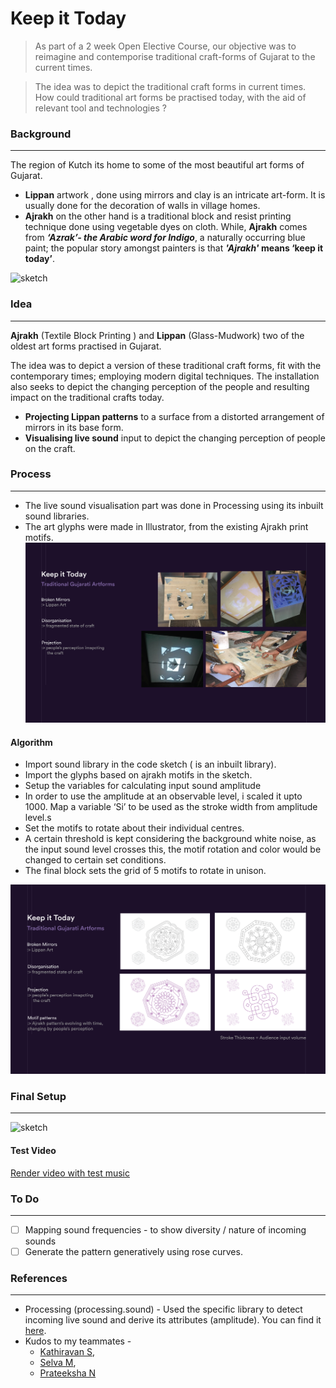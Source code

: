 # Keep it Today

> As part of a 2 week Open Elective Course, our objective was to reimagine and contemporise traditional craft-forms of Gujarat to the current times.

>The idea was to depict the traditional craft forms in current times. How could traditional art forms be practised today, with the aid of relevant tool and technologies ? 


### Background
---
The region of Kutch its home to some of the most beautiful art forms of Gujarat. 
- **Lippan** artwork , done using mirrors and clay is an intricate art-form. It is usually done for the decoration of walls in village homes.
- **Ajrakh** on the other hand is a  traditional block and resist printing technique done using vegetable dyes on cloth. While, **Ajrakh** comes from ***‘Azrakʼ- the Arabic word for Indigo***, a naturally occurring blue paint; the popular story amongst painters is that *****'Ajrakh'*** means ‘keep it todayʼ**.

![sketch](https://github.com/IllusionInk/Keep_It_Today/blob/master/Assets/Keep_It_today-01.jpg)


### Idea
---
**Ajrakh** (Textile Block Printing ) and **Lippan** (Glass-Mudwork) two of the oldest art forms practised in Gujarat.

The idea was to depict a version of these traditional craft forms, fit with the contemporary times; employing modern digital techniques. The installation also seeks to depict the changing perception of the people and resulting impact on the traditional crafts today.

- **Projecting Lippan patterns** to a surface from a distorted arrangement of mirrors in its base form.
- **Visualising live sound** input to depict the changing perception of people on the craft.

### Process
---
- The live sound visualisation part was done in Processing using its inbuilt sound libraries. 
- The art glyphs were made in Illustrator, from the existing Ajrakh print motifs.
![sketch](https://github.com/IllusionInk/Keep_It_Today/blob/master/Assets/Keep_It_today-02.jpg)

#### Algorithm
- Import sound library in the code sketch ( is an inbuilt library).
- Import the glyphs based on ajrakh motifs in the sketch.
- Setup the variables for calculating input sound amplitude
- In order to use the amplitude at an observable level, i scaled it upto 1000. Map a variable ‘Si’ to be used as the stroke width from amplitude level.s
- Set the motifs to rotate about their individual centres.
- A certain threshold is kept considering the background white noise, as the input sound level crosses this, the motif rotation and color would be changed to certain set conditions.
-  The final block sets the grid of 5 motifs to rotate in unison.

![sketch](https://github.com/IllusionInk/Keep_It_Today/blob/master/Assets/Keep_It_today-04.jpg)

### Final Setup
---
![sketch](https://github.com/IllusionInk/Keep_It_Today/blob/master/Assets/Keep_It_today-03.jpg)

#### Test Video
[Render video with test music](https://vimeo.com/313569164)

### To Do
---
- [ ] Mapping sound frequencies - to show diversity / nature of incoming sounds
- [ ] Generate the pattern generatively using rose curves.

### References
---
- Processing (processing.sound) - Used the specific library to detect incoming live sound and derive its attributes (amplitude). You can find it [here](https://processing.org/reference/libraries/sound/index.html).
- Kudos to my teammates -
   - [Kathiravan S](https://www.behance.net/kathiravans),      
   - [Selva M](https://www.behance.net/selvamurugan),
   - [Prateeksha N](https://www.behance.net/Prateeksha_Narayan)
